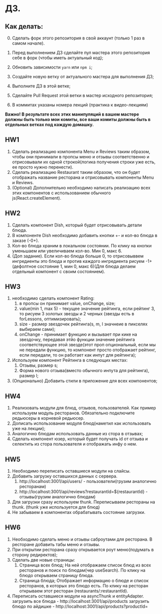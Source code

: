 # ДЗ.

## Как делать:
0. Сделать форк этого репозитория в свой аккаунт (только 1 раз в самом начале).

1. Перед выполнением ДЗ сделайте пул мастера этого репозитория себе в форк (чтобы иметь актуальный код);
2. Обновить зависимости `yarn` или `npm i`;
3. Создайте новую ветку от актуального мастера для выполнения ДЗ;
4. Выполните ДЗ в этой ветке;
5. Сделайте Pull Request этой ветки в мастер исходного репозитория;
6. В коммитах указаны номера лекций (практика к видео-лекциям)

**Важно! В результате всех этих манипуляций в вашем мастере должны быть только мои комиты, все ваши комиты должны быть в отдельных ветках под каждую домашку.**

## HW1

1. Сделать реализацию компонента Menu и Reviews таким образом, чтобы они принимали в пропсы меню и отзывы соответственно и отрисовывали их одной строкой(логика получения строки уже есть, ее просто нужно перенести).
2. Сделать реализацию Restaurant таким образом, что он будет отображать название ресторана и отрисовывать компоненты Menu и Reviews.
3. (Optional) Дополнительно необходимо написать реализацию всех этих компонентов с использованием обычного js(React.createElement).

## HW2

1. Сделать компонент Dish, который будет отрисовывать детали блюда.
2. В компоненте Dish необходимо добавить кнопки +- и кол-во блюда в заказе (-0+).
3. Кол-во блюда храним в локальном состоянии. По клику на кнопки уменьшаем или увеличиваем кол-во. Мин 0, макс 6.
4. (Доп задание). Если кол-во блюда больше 0, то отрисовыввем ингредиенты это блюда и против каждого ингредиента рисуем -1+ (дефолтное состояние 1, мин 0, макс 6)(Для блюда делаем отдельный компонент с своим состоянием).

## HW3

1. необходимо сделать компонент Rating:
    1. в пропсы он принимает value, onChange, size;
    2. value(min 1, max 5) - текущее значение рейтинга, если рейтинг 3, то рисуем 3 золотых звезды и 2 черных (звезды есть в forLessons, оптимизировать);
    3. size - размер звездочек рейтинга(s, m, l значнеие в пикселях выбираем сами);
    4. onChange - принимает функцию и вызывает при кике на звездочку, передавая этйо функции значение рейтинга соответствующее этой звезде(этот проп опциональный, если мы не передали функцию, то компонент просто отображает рейтинг, если передали, то он работает как инпут для рейтинга);
2. Используем компонент Рейтинга в следующих местах:
    1. Отзывы, размер s;
    2. Форма нового отзыва(вместо обычного инпута для рейтинга), размер l;
3. (Опционально) Добавить стили в приложение для всех компонентов;


## HW4

1. Реализовать модули для блюд, отзывов, пользователей. Как пример используем модуль ресторанов. Обязательно подключите редьюсеры в корневой редьюсер.
2. Дописать использование модуля блюд(наметил как использовать уже на лекции);
3. Аналогично блюдам использовать данные из стора в отзывах;
4. Сделать компонент юзер, который будет получать id от отзыва и селектить из стора пользователя и отображать инфу о нем.


## HW5

1. Необходимо переписать оставшиеся модули на слайсы.
2. Добавить загрузку оставшихся данных с сервера.
    1. http://localhost:3001/api/users/ - пользователи(грузим аналогично ресторанам)
    2. http://localhost:3001/api/reviews?restaurantId=${restaurantId} - отзывы(грузим аналогично блюдам)
3. Для загрузки сразу используем thunk. Переписываем рестораны на thunk. (thunk уже используется для блюд)
4. Не забываем в компонентах обрабатывать состояние загрузки.

## HW6

1. Необходимо сделать меню и отзывы саброутами для ресторана. В ресторане добавить табы меню и отзывы.
2. При открытии ресторана сразу открывается роут меню(подумать в сторону редиректов);
3. Сделать две новые страницы:
    1. Страница всех блюд; На ней отображаем список блюд из всех ресторанов и поиск по блюдам(чер useSearch). По клику на блюдо открываем страницу блюда.
    2. Страница блюда; Отображает информацию о блюде и список ресторанов, в которых это блюдо есть. По клику на ресторан открываем этот ресторан (restaurants/:restaurantId).
4. Переписать оставшиеся модули на asyncThunk и entityAdapter.
загрузить все блюда - http://localhost:3001/api/products
загрузить блюдо по айдишке - http://localhost:3001/api/products?productId=
